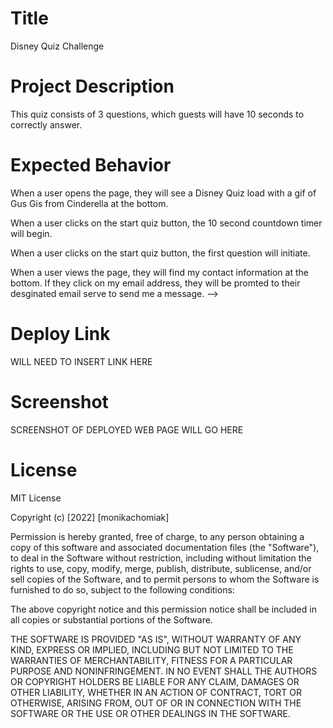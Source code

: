 # Title

Disney Quiz Challenge

# Project Description

This quiz consists of 3 questions, which guests will have 10 seconds to correctly answer.

# Expected Behavior

When a user opens the page, they will see a Disney Quiz load with a gif of Gus Gis from Cinderella at the bottom. 

When a user clicks on the start quiz button, the 10 second countdown timer will begin.

When a user clicks on the start quiz button, the first question will initiate.

When a user views the page, they will find my contact information at the bottom. If they click on my email address, they will be promted to their desginated email serve to send me a message. -->

# Deploy Link

WILL NEED TO INSERT LINK HERE

# Screenshot

SCREENSHOT OF DEPLOYED WEB PAGE WILL GO HERE

# License

MIT License

Copyright (c) [2022] [monikachomiak]

Permission is hereby granted, free of charge, to any person obtaining a copy of this software and associated documentation files (the "Software"), to deal in the Software without restriction, including without limitation the rights to use, copy, modify, merge, publish, distribute, sublicense, and/or sell copies of the Software, and to permit persons to whom the Software is furnished to do so, subject to the following conditions:

The above copyright notice and this permission notice shall be included in all copies or substantial portions of the Software.

THE SOFTWARE IS PROVIDED "AS IS", WITHOUT WARRANTY OF ANY KIND, EXPRESS OR IMPLIED, INCLUDING BUT NOT LIMITED TO THE WARRANTIES OF MERCHANTABILITY, FITNESS FOR A PARTICULAR PURPOSE AND NONINFRINGEMENT. IN NO EVENT SHALL THE AUTHORS OR COPYRIGHT HOLDERS BE LIABLE FOR ANY CLAIM, DAMAGES OR OTHER LIABILITY, WHETHER IN AN ACTION OF CONTRACT, TORT OR OTHERWISE, ARISING FROM, OUT OF OR IN CONNECTION WITH THE SOFTWARE OR THE USE OR OTHER DEALINGS IN THE SOFTWARE.